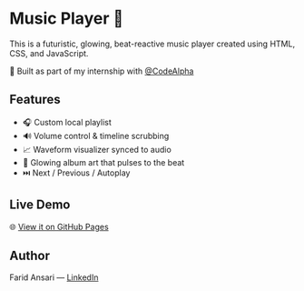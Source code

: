 # Music Player 🎵

This is a futuristic, glowing, beat-reactive music player created using HTML, CSS, and JavaScript.

🔨 Built as part of my internship with [@CodeAlpha](https://www.linkedin.com/company/codealphaorg/)

## Features
- 🎧 Custom local playlist
- 🔊 Volume control & timeline scrubbing
- 📈 Waveform visualizer synced to audio
- 💚 Glowing album art that pulses to the beat
- ⏭️ Next / Previous / Autoplay

## Live Demo
🌐 [View it on GitHub Pages](https://mdfariduddinansari.github.io/CodeAlpha_MusicPlayer/)

## Author
Farid Ansari — [LinkedIn](https://www.linkedin.com/in/md-fariduddin-ansari-a481a5326/)

